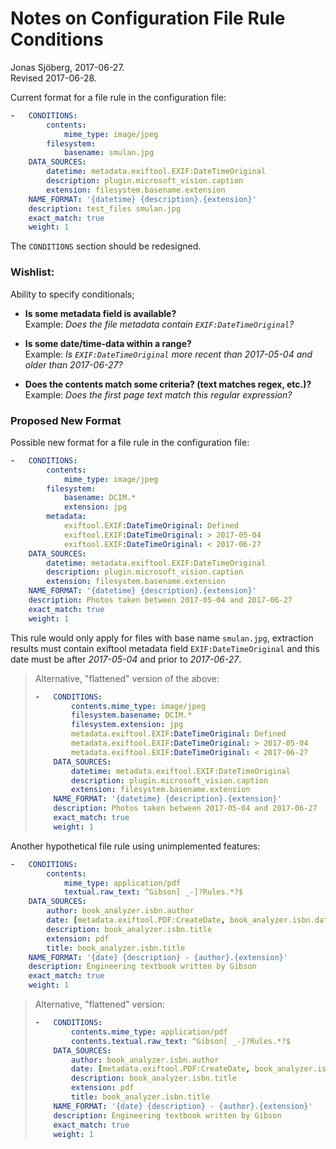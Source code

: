 Notes on Configuration File Rule Conditions
===========================================
Jonas Sjöberg, 2017-06-27.  
Revised 2017-06-28.


Current format for a file rule in the configuration file:

```yaml
-   CONDITIONS:
        contents:
            mime_type: image/jpeg
        filesystem:
            basename: smulan.jpg
    DATA_SOURCES:
        datetime: metadata.exiftool.EXIF:DateTimeOriginal
        description: plugin.microsoft_vision.caption
        extension: filesystem.basename.extension
    NAME_FORMAT: '{datetime} {description}.{extension}'
    description: test_files smulan.jpg
    exact_match: true
    weight: 1
```


The `CONDITIONS` section should be redesigned.

### Wishlist:
Ability to specify conditionals;

* __Is some metadata field is available?__  
  Example: *Does the file metadata contain `EXIF:DateTimeOriginal`?*

* __Is some date/time-data within a range?__  
  Example: *Is `EXIF:DateTimeOriginal` more recent than 2017-05-04 and older than 2017-06-27?*

* __Does the contents match some criteria? (text matches regex, etc.)?__  
  Example: *Does the first page text match this regular expression?*


### Proposed New Format
Possible new format for a file rule in the configuration file:

```yaml
-   CONDITIONS:
        contents:
            mime_type: image/jpeg
        filesystem:
            basename: DCIM.*
            extension: jpg
        metadata:
            exiftool.EXIF:DateTimeOriginal: Defined
            exiftool.EXIF:DateTimeOriginal: > 2017-05-04
            exiftool.EXIF:DateTimeOriginal: < 2017-06-27
    DATA_SOURCES:
        datetime: metadata.exiftool.EXIF:DateTimeOriginal
        description: plugin.microsoft_vision.caption
        extension: filesystem.basename.extension
    NAME_FORMAT: '{datetime} {description}.{extension}'
    description: Photos taken between 2017-05-04 and 2017-06-27
    exact_match: true
    weight: 1
```

This rule would only apply for files with base name `smulan.jpg`, extraction
results must contain exiftool metadata field `EXIF:DateTimeOriginal` and this
date must be after *2017-05-04* and prior to *2017-06-27*.

> Alternative, "flattened" version of the above:
>
> ```yaml
> -   CONDITIONS:
>         contents.mime_type: image/jpeg
>         filesystem.basename: DCIM.*
>         filesystem.extension: jpg
>         metadata.exiftool.EXIF:DateTimeOriginal: Defined
>         metadata.exiftool.EXIF:DateTimeOriginal: > 2017-05-04
>         metadata.exiftool.EXIF:DateTimeOriginal: < 2017-06-27
>     DATA_SOURCES:
>         datetime: metadata.exiftool.EXIF:DateTimeOriginal
>         description: plugin.microsoft_vision.caption
>         extension: filesystem.basename.extension
>     NAME_FORMAT: '{datetime} {description}.{extension}'
>     description: Photos taken between 2017-05-04 and 2017-06-27
>     exact_match: true
>     weight: 1
> ```



Another hypothetical file rule using unimplemented features:

```yaml
-   CONDITIONS:
        contents:
            mime_type: application/pdf
            textual.raw_text: ^Gibson[ _-]?Rules.*?$
    DATA_SOURCES:
        author: book_analyzer.isbn.author
        date: [metadata.exiftool.PDF:CreateDate, book_analyzer.isbn.date]
        description: book_analyzer.isbn.title
        extension: pdf
        title: book_analyzer.isbn.title
    NAME_FORMAT: '{date} {description} - {author}.{extension}'
    description: Engineering textbook written by Gibson
    exact_match: true
    weight: 1
```

> Alternative, "flattened" version:
>
> ```yaml
> -   CONDITIONS:
>         contents.mime_type: application/pdf
>         contents.textual.raw_text: ^Gibson[ _-]?Rules.*?$
>     DATA_SOURCES:
>         author: book_analyzer.isbn.author
>         date: [metadata.exiftool.PDF:CreateDate, book_analyzer.isbn.date]
>         description: book_analyzer.isbn.title
>         extension: pdf
>         title: book_analyzer.isbn.title
>     NAME_FORMAT: '{date} {description} - {author}.{extension}'
>     description: Engineering textbook written by Gibson
>     exact_match: true
>     weight: 1
> ```
